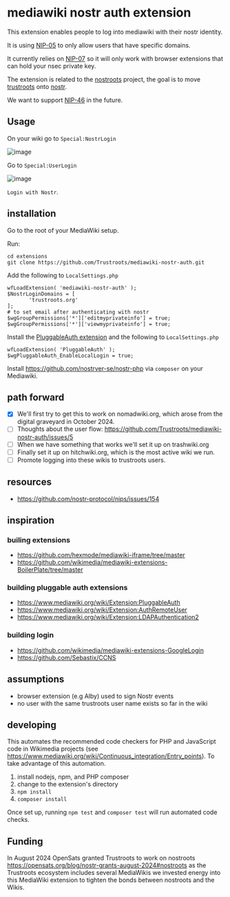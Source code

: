 
# mediawiki nostr auth extension

This extension enables people to log into mediawiki with their nostr identity.

It is using [NIP-05](https://github.com/nostr-protocol/nips/blob/master/05.md) to only allow users that have specific domains.

It currently relies on [NIP-07](https://github.com/nostr-protocol/nips/blob/master/07.md) so it will only work with browser extensions that can hold your nsec private key.

The extension is related to the [nostroots](https://github.com/trustroots/nostroots) project, the goal is to move [trustroots](https://www.trustroots.org/) onto [nostr](https://nostr.net/).

We want to support [NIP-46](https://github.com/nostr-protocol/nips/blob/master/46.md) in the future.


## Usage
On your wiki go to `Special:NostrLogin`

![image](https://github.com/user-attachments/assets/3000d27c-73dd-40e8-a6fc-d2043af764a4)

Go to `Special:UserLogin`

![image](https://github.com/user-attachments/assets/cd4a0062-3c61-4d21-839c-419601fbca59)

`Login with Nostr`.

## installation
Go to the root of your MediaWiki setup.

Run:
```
cd extensions
git clone https://github.com/Trustroots/mediawiki-nostr-auth.git
```

Add the following to `LocalSettings.php`
```
wfLoadExtension( 'mediawiki-nostr-auth' );
$NostrLoginDomains = [
	   'trustroots.org'
];
# to set email after authenticating with nostr
$wgGroupPermissions['*']['editmyprivateinfo'] = true;
$wgGroupPermissions['*']['viewmyprivateinfo'] = true;
```

Install the [PluggableAuth extension](https://www.mediawiki.org/wiki/Extension:PluggableAuth) and the following to `LocalSettings.php`
```
wfLoadExtension( 'PluggableAuth' );
$wgPluggableAuth_EnableLocalLogin = true;
```

Install https://github.com/nostrver-se/nostr-php via `composer` on your Mediawiki.

## path forward

- [x] We'll first try to get this to work on nomadwiki.org, which arose from the digital graveyard in October 2024.
- [ ] Thoughts about the user flow: https://github.com/Trustroots/mediawiki-nostr-auth/issues/5
- [ ] When we have something that works we'll set it up on trashwiki.org
- [ ] Finally set it up on hitchwiki.org, which is the most active wiki we run.
- [ ] Promote logging into these wikis to trustroots users.

## resources

- https://github.com/nostr-protocol/nips/issues/154

## inspiration

### builing extensions
- https://github.com/hexmode/mediawiki-iframe/tree/master
- https://github.com/wikimedia/mediawiki-extensions-BoilerPlate/tree/master

### building pluggable auth extensions
- https://www.mediawiki.org/wiki/Extension:PluggableAuth
- https://www.mediawiki.org/wiki/Extension:AuthRemoteUser
- https://www.mediawiki.org/wiki/Extension:LDAPAuthentication2

### building login
- https://github.com/wikimedia/mediawiki-extensions-GoogleLogin
- https://github.com/Sebastix/CCNS

## assumptions
- browser extension (e.g Alby) used to sign Nostr events
- no user with the same trustroots user name exists so far in the wiki

## developing

This automates the recommended code checkers for PHP and JavaScript code in Wikimedia projects
(see https://www.mediawiki.org/wiki/Continuous_integration/Entry_points).
To take advantage of this automation.

1. install nodejs, npm, and PHP composer
2. change to the extension's directory
3. `npm install`
4. `composer install`

Once set up, running `npm test` and `composer test` will run automated code checks.

## Funding

In August 2024 OpenSats granted Trustroots to work on nostroots https://opensats.org/blog/nostr-grants-august-2024#nostroots as the Trustroots ecosystem includes several MediaWikis we invested energy into this MediaWiki extension to tighten the bonds between nostroots and the Wikis.


